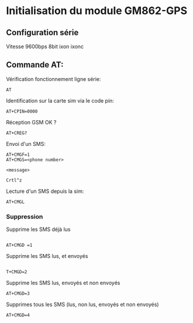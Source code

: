 # Initialisation du module GM862-GPS

## Configuration série

Vitesse 9600bps
8bit
ixon
ixonc


## Commande AT:

Vérification fonctionnement ligne série:

```
AT
```

Identification sur la carte sim via le code pin:
```
AT+CPIN=0000
```

Réception GSM OK ?

```
AT+CREG?
```

Envoi d'un SMS:
```
AT+CMGF=1
AT+CMGS=<phone number>

<message>

Crtl^z
```

Lecture d'un SMS depuis la sim:

```
AT+CMGL
```
### Suppression

Supprime les SMS déjà lus
```

AT+CMGD =1
```

Supprime les SMS lus, et envoyés
```

T+CMGD=2
```

 Supprime les SMS lus, envoyés et non envoyés
```
AT+CMGD=3
```
Supprimes tous les SMS (lus, non lus, envoyés et non envoyés)
```
AT+CMGD=4 
```
